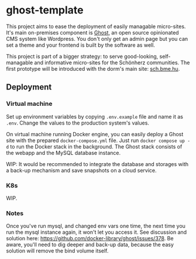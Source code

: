 # ghost-template

This project aims to ease the deployment of easily managable micro-sites. It's main on-premises component is [Ghost](https://ghost.org), an open source opinionated CMS system like Wordpress. You don't only get an admin page but you can set a theme and your frontend is built by the software as well.

This project is part of a bigger strategy: to serve good-looking, self-managable and informative micro-sites for the Schönherz communities. The first prototype will be introduced with the dorm's main site: [sch.bme.hu](https://sch.bme.hu).

## Deployment

### Virtual machine

Set up environment variables by copying `.env.example` file and name it as `.env`. Change the values to the production system's values.

On virtual machine running Docker engine, you can easily deploy a Ghost site with the prepared `docker-compose.yml` file. Just run `docker compose up -d` to run the Docker stack in the background. The Ghost stack consists of the webapp and the MySQL database instance.

WIP: It would be recommended to integrate the database and storages with a back-up mechanism and save snapshots on a cloud service.

### K8s

WIP.

### Notes

Once you've run mysql, and changed env vars one time, the next time you run the mysql instance again, it won't let you access it. See discussion and solution here: <https://github.com/docker-library/ghost/issues/378>. Be aware, you'll need to dig deeper and back-up data, because the easy solution will remove the bind volume itself.
